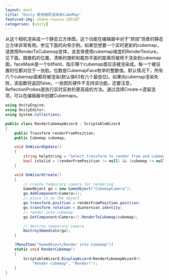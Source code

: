 ```yaml
---
layout: post
title: "Unity 使用相机渲染到CubeMap"
featured-img: shane-rounce-205187
categories: [unity]
---
```


​	从这个相机渲染成一个静态立方体图。这个功能在编辑器中对于“烘焙”场景的静态立方体非常有用。参见下面的向导示例。如果您想要一个实时更新的cubemap，请使用RenderToCubemap变体，该变体使用cubemap维度的RenderTexture，见下面。摄像机的位置，清晰的旗帜和裁剪平面的距离将被用于渲染到cubemap面。faceMask是一个bitfield，指示哪个cubemap面应该被渲染成。每一个被设置的位都对应于一张脸。位数是CubemapFace枚举的整数值。默认情况下，所有六个cubemap面都将被渲染(默认值63有六个最低位)。如果向cubemap渲染失败，该函数将返回false。一些图形硬件不支持该功能。还要注意，ReflectionProbes是执行实时反射的更高级的方法。通过选择Create->遗留选项，可以在编辑器中创建Cubemaps。

```c#
using UnityEngine;
using UnityEditor;
using System.Collections;

public class RenderCubemapWizard : ScriptableWizard
{
    public Transform renderFromPosition;
    public Cubemap cubemap;

    void OnWizardUpdate()
    {
        string helpString = "Select transform to render from and cubemap to render into";
        bool isValid = (renderFromPosition != null) && (cubemap != null);
    }

    void OnWizardCreate()
    {
        // create temporary camera for rendering
        GameObject go = new GameObject("CubemapCamera");
        go.AddComponent<Camera>();
        // place it on the object
        go.transform.position = renderFromPosition.position;
        go.transform.rotation = Quaternion.identity;
        // render into cubemap
        go.GetComponent<Camera>().RenderToCubemap(cubemap);

        // destroy temporary camera
        DestroyImmediate(go);
    }

    [MenuItem("GameObject/Render into Cubemap")]
    static void RenderCubemap()
    {
        ScriptableWizard.DisplayWizard<RenderCubemapWizard>(
            "Render cubemap", "Render!");
    }
}
```

